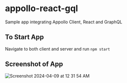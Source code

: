 # appollo-react-gql
Sample app integrating Appollo Client, React and GraphQL

## To Start App

Navigate to both client and server and run `npm start`

## Screenshot of App
![Screenshot 2024-04-09 at 12 31 54 AM](https://github.com/rollinmendez000/appollo-react-gql/assets/7286522/af172434-95fa-4004-aedf-9df68b18201d)
